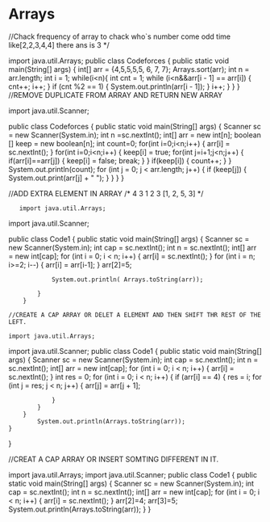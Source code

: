 # Arrays
//Chack frequency of array to chack who`s number come odd time
like[2,2,3,4,4] there ans is 3   */

import java.util.Arrays;
public class Codeforces {
    public static void main(String[] args) {
        int[] arr = {4,5,5,5,5, 6, 7, 7};
        Arrays.sort(arr);
        int n = arr.length;
        int i = 1;
        while(i<n){
            int cnt = 1;
            while (i<n&&arr[i - 1] == arr[i]) {
                cnt++;
                i++;
            }
            if (cnt %2 == 1) {
                System.out.println(arr[i - 1]);
            }
            i++;
        }
    }
}
//REMOVE DUPLICATE FROM ARRAY AND RETURN NEW ARRAY

import java.util.Scanner;

public class Codeforces {
    public static void main(String[] args) {
        Scanner sc = new Scanner(System.in);
        int n =sc.nextInt();
        int[] arr = new int[n];
        boolean [] keep = new boolean[n];
        int count=0;
        for(int i=0;i<n;i++) {
            arr[i] = sc.nextInt();
        }
        for(int i=0;i<n;i++) {
            keep[i] = true;
            for(int j=i+1;j<n;j++) {
                if(arr[i]==arr[j]) {
                    keep[i] = false;
                    break;
                }
            }
            if(keep[i]) {
                count++;
            }
        }
        System.out.println(count);
            for (int j = 0; j < arr.length; j++) {
                if (keep[j]) {
                    System.out.print(arr[j] + " ");
                }
            }
    }
}

//ADD EXTRA ELEMENT IN ARRAY
/*     4
       3
       1 2 3
       [1, 2, 5, 3]   */

       import java.util.Arrays;
import java.util.Scanner;

public class Code1 {
    public static void main(String[] args) {
        Scanner sc = new Scanner(System.in);
        int cap = sc.nextInt();
                int n = sc.nextInt();
                int[] arr = new int[cap];
                for (int i = 0; i < n; i++) {
                    arr[i] = sc.nextInt();
                }
                for (int i = n; i>=2; i--) {
                    arr[i] = arr[i-1];
                }
                arr[2]=5;

                System.out.println( Arrays.toString(arr));

            }
        }

    //CREATE A CAP ARRAY OR DELET A ELEMENT AND THEN SHIFT THR REST OF THE LEFT.

    import java.util.Arrays;
import java.util.Scanner;
public class Code1 {
    public static void main(String[] args) {
        Scanner sc = new Scanner(System.in);
        int cap = sc.nextInt();
        int n = sc.nextInt();
        int[] arr = new int[cap];
        for (int i = 0; i < n; i++) {
            arr[i] = sc.nextInt();
        }
        int res = 0;
        for (int i = 0; i < n; i++) {
            if (arr[i] == 4) {
                res = i;
                for (int j = res; j < n; j++) {
                    arr[j] = arr[j + 1];

                }
            }
        }
            System.out.println(Arrays.toString(arr));
    }
}

//CREAT A CAP ARRAY OR INSERT SOMTING DIFFERENT IN IT.

import java.util.Arrays;
import java.util.Scanner;
public class Code1 {
    public static void main(String[] args) {
        Scanner sc = new Scanner(System.in);
        int cap = sc.nextInt();
        int n = sc.nextInt();
        int[] arr = new int[cap];
        for (int i = 0; i < n; i++) {
            arr[i] = sc.nextInt();
        }
       arr[2]=4;
        arr[3]=5;
            System.out.println(Arrays.toString(arr));
    }
}
